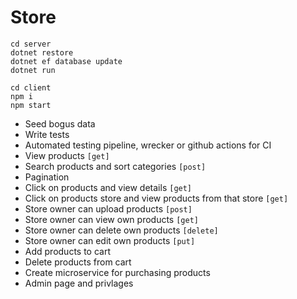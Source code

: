 # Store
```
cd server
dotnet restore
dotnet ef database update
dotnet run
```
```
cd client
npm i
npm start
```

- Seed bogus data
- Write tests
- Automated testing pipeline, wrecker or github actions for CI
- View products ``[get]``
- Search products and sort categories ``[post]``
- Pagination
- Click on products and view details ``[get]``
- Click on products store and view products from that store ``[get]``
- Store owner can upload products ``[post]``
- Store owner can view own products ``[get]``
- Store owner can delete own products ``[delete]``
- Store owner can edit own products ``[put]``
- Add products to cart
- Delete products from cart
- Create microservice for purchasing products
- Admin page and privlages